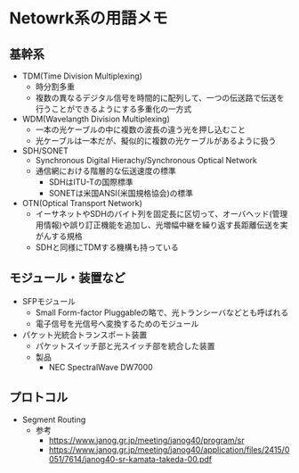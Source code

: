 # Netowrk系の用語メモ


## 基幹系
* TDM(Time Division Multiplexing)
    * 時分割多重
    * 複数の異なるデジタル信号を時間的に配列して、一つの伝送路で伝送を行うことができるようにする多重化の一方式
* WDM(Wavelangth Division Multiplexing)
    * 一本の光ケーブルの中に複数の波長の違う光を押し込むこと
    * 光ケーブルは一本だが、擬似的に複数の光ケーブルがあるように扱う
* SDH/SONET
    * Synchronous Digital Hierachy/Synchronous Optical Network
    * 通信網における階層的な伝送速度の標準
        * SDHはITU-Tの国際標準
        * SONETは米国ANSI(米国規格協会)の標準
* OTN(Optical Transport Network)
    * イーサネットやSDHのバイト列を固定長に区切って、オーバヘッド(管理用情報)や誤り訂正機能を追加し、光増幅中継を繰り返す長距離伝送を実がんする規格
    * SDHと同様にTDMする機構も持っている


## モジュール・装置など
* SFPモジュール
    * Small Form-factor Pluggableの略で、光トランシーバなどとも呼ばれる
    * 電子信号を光信号へ変換するためのモジュール
* パケット光統合トランスポート装置
    * パケットスイッチ部と光スイッチ部を統合した装置
    * 製品
        * NEC SpectralWave DW7000


## プロトコル
* Segment Routing
    * 参考
        * https://www.janog.gr.jp/meeting/janog40/program/sr
        * https://www.janog.gr.jp/meeting/janog40/application/files/2415/0051/7614/janog40-sr-kamata-takeda-00.pdf
